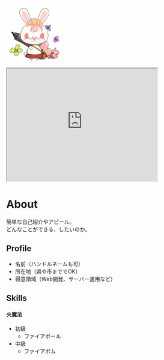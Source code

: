 ![プロフィール画像](mate_plo.png)

<iframe src="https://www.openprocessing.org/sketch/991416/embed/" width="400" height="300"></iframe>

# About
簡単な自己紹介やアピール。  
どんなことができる、したいのか。  

## Profile
- 名前（ハンドルネームも可）  
- 所在地（県や市まででOK）  
- 得意領域（Web開発、サーバー運用など）  

## Skills
#### 火魔法  
- 初級  
  - ファイアボール  
- 中級  
  - ファイアボム  
